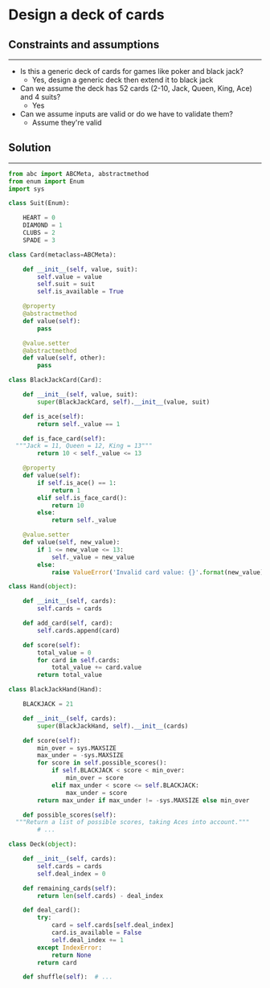 # Design a deck of cards

## Constraints and assumptions
---------------------------

-   Is this a generic deck of cards for games like poker and black jack?
    -   Yes, design a generic deck then extend it to black jack
-   Can we assume the deck has 52 cards (2-10, Jack, Queen, King, Ace) and 4 suits?
    -   Yes
-   Can we assume inputs are valid or do we have to validate them?
    -   Assume they're valid

## Solution
--------
```python
from abc import ABCMeta, abstractmethod
from enum import Enum
import sys

class Suit(Enum):

    HEART = 0
    DIAMOND = 1
    CLUBS = 2
    SPADE = 3

class Card(metaclass=ABCMeta):

    def __init__(self, value, suit):
        self.value = value
        self.suit = suit
        self.is_available = True

    @property
    @abstractmethod
    def value(self):
        pass

    @value.setter
    @abstractmethod
    def value(self, other):
        pass

class BlackJackCard(Card):

    def __init__(self, value, suit):
        super(BlackJackCard, self).__init__(value, suit)

    def is_ace(self):
        return self._value == 1

    def is_face_card(self):
  """Jack = 11, Queen = 12, King = 13"""
        return 10 < self._value <= 13

    @property
    def value(self):
        if self.is_ace() == 1:
            return 1
        elif self.is_face_card():
            return 10
        else:
            return self._value

    @value.setter
    def value(self, new_value):
        if 1 <= new_value <= 13:
            self._value = new_value
        else:
            raise ValueError('Invalid card value: {}'.format(new_value))

class Hand(object):

    def __init__(self, cards):
        self.cards = cards

    def add_card(self, card):
        self.cards.append(card)

    def score(self):
        total_value = 0
        for card in self.cards:
            total_value += card.value
        return total_value

class BlackJackHand(Hand):

    BLACKJACK = 21

    def __init__(self, cards):
        super(BlackJackHand, self).__init__(cards)

    def score(self):
        min_over = sys.MAXSIZE
        max_under = -sys.MAXSIZE
        for score in self.possible_scores():
            if self.BLACKJACK < score < min_over:
                min_over = score
            elif max_under < score <= self.BLACKJACK:
                max_under = score
        return max_under if max_under != -sys.MAXSIZE else min_over

    def possible_scores(self):
  """Return a list of possible scores, taking Aces into account."""
        # ...

class Deck(object):

    def __init__(self, cards):
        self.cards = cards
        self.deal_index = 0

    def remaining_cards(self):
        return len(self.cards) - deal_index

    def deal_card():
        try:
            card = self.cards[self.deal_index]
            card.is_available = False
            self.deal_index += 1
        except IndexError:
            return None
        return card

    def shuffle(self):  # ...

```
